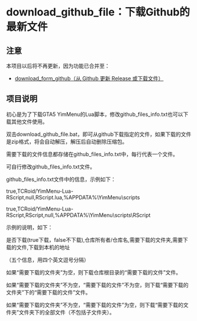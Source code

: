 # download_github_file：下载Github的最新文件


## 注意
本项目以后将不再更新，因为功能已合并至：
- [download_form_github（从 Github 更新 Release 或下载文件）](https://github.com/GB756980/download_form_github)

## 项目说明

初心是为了下载GTA5 YimMenu的Lua脚本，修改github_files_info.txt也可以下载其他文件使用。


双击download_github_file.bat，即可从github下载指定的文件，如果下载的文件是zip格式，将会自动解压，解压后自动删除压缩包。

需要下载的文件信息都存储在github_files_info.txt中，每行代表一个文件。

可自行修改github_files_info.txt文件。


github_files_info.txt文件中的信息，示例如下：

true,TCRoid/YimMenu-Lua-RScript,null,RScript.lua,%APPDATA%\YimMenu\scripts

true,TCRoid/YimMenu-Lua-RScript,RScript,null,%APPDATA%\YimMenu\scripts\RScript


示例的说明，如下：

是否下载(true下载，false不下载),仓库所有者/仓库名,需要下载的文件夹,需要下载的文件,下载到本机的地址

（五个信息，用四个英文逗号分隔）


如果“需要下载的文件夹”为空，则下载仓库根目录的“需要下载的文件”文件。

如果“需要下载的文件夹”不为空，“需要下载的文件”不为空，则下载“需要下载的文件夹”下的“需要下载的文件”文件。

如果“需要下载的文件夹”不为空，“需要下载的文件”为空，则下载“需要下载的文件夹”文件夹下的全部文件（不包括子文件夹）。
